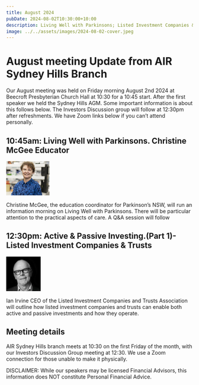 ```yaml
---
title: August 2024
pubDate: 2024-08-02T10:30:00+10:00
description: Living Well with Parkinsons; Listed Investment Companies & Trusts
image: ../../assets/images/2024-08-02-cover.jpeg
---
```


# August meeting Update from AIR Sydney Hills Branch

Our August meeting was held on Friday morning August 2nd 2024 at Beecroft Presbyterian Church Hall at 10:30 for a 10:45 start.
After the first speaker we held the Sydney Hills AGM. Some important information is about this follows below.
The Investors Discussion group will follow at 12:30pm after refreshments.  We have Zoom links below if you can’t attend personally.

## 10:45am: Living Well with Parkinsons. Christine McGee Educator

![Christine McGee](../../assets/images/2024-08-02-christine-mcgee.png)

Christine McGee, the education coordinator for Parkinson’s NSW, will run an information morning on Living Well with Parkinsons. There will be particular attention to the practical aspects of care. A Q&A session will follow

## 12:30pm: Active & Passive Investing.(Part 1)- Listed Investment Companies & Trusts

![Ian Irvine](../../assets/images/2024-08-02-ian-irvine.png)

Ian Irvine CEO of the Listed Investment Companies and Trusts Association will outline how listed investment companies and trusts can enable both active and passive investments and how they operate.

## Meeting details

AIR Sydney Hills branch meets at 10:30 on the first Friday of the month, with our Investors Discussion Group meeting at 12:30. We use a Zoom connection for those unable to make it physically.

DISCLAIMER: While our speakers may be licensed Financial Advisors, this information does NOT constitute Personal Financial Advice.
